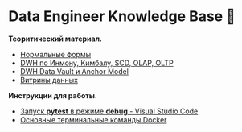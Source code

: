 # Data Engineer Knowledge Base 💾

**Теоритический материал.**
 - [Нормальные формы](/DWH/NF.md)
 - [DWH по Инмону, Кимбалу, SCD, OLAP, OLTP](/DWH/dwh_theory.md)
 - [DWH Data Vault и Anchor Model](/DWH/dwh_data_vault_anchor_modeling.md)
 - [Витрины данных](/Datamart/data_mart.md)

**Инструкции для работы.** 
- [Запуск **pytest** в режиме **debug** - Visual Studio Code](/VScode/debug_pytest.md)
- [Основные терминальные команды Docker](/docker/commands.md)


